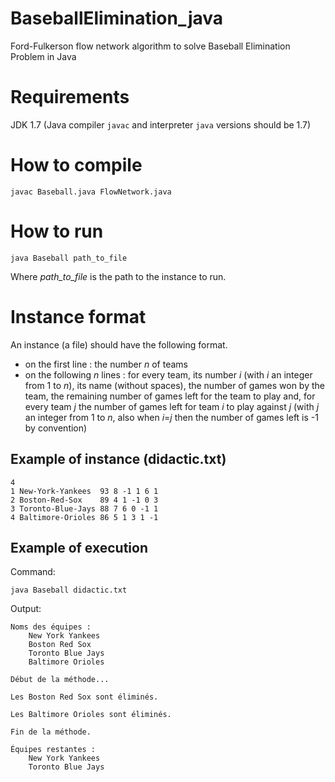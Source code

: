# BaseballElimination_java
Ford-Fulkerson flow network algorithm to solve Baseball Elimination Problem in Java

# Requirements
JDK 1.7 (Java compiler ```javac``` and interpreter ```java``` versions should be 1.7)

# How to compile
	javac Baseball.java FlowNetwork.java

# How to run
	java Baseball path_to_file

Where _path_to_file_ is the path to the instance to run.

# Instance format
An instance (a file) should have the following format.
* on the first line : the number _n_ of teams
* on the following _n_ lines : for every team, its number _i_ (with _i_ an integer from 1 to _n_), its name
  (without spaces), the number of games won by the team, the remaining number of games left for the
  team to play and, for every team _j_ the number of games left for team _i_ to play against _j_ (with 
  _j_ an integer from 1 to _n_, also when _i_=_j_ then the number of games left is -1 by convention)
  
## Example of instance (didactic.txt)
```
4
1 New-York-Yankees  93 8 -1 1 6 1
2 Boston-Red-Sox    89 4 1 -1 0 3
3 Toronto-Blue-Jays 88 7 6 0 -1 1
4 Baltimore-Orioles 86 5 1 3 1 -1
```

## Example of execution
Command:

	java Baseball didactic.txt
	
Output:
```
Noms des équipes :
	New York Yankees
	Boston Red Sox
	Toronto Blue Jays
	Baltimore Orioles

Début de la méthode...

Les Boston Red Sox sont éliminés.

Les Baltimore Orioles sont éliminés.

Fin de la méthode.

Équipes restantes : 
	New York Yankees
	Toronto Blue Jays

```
